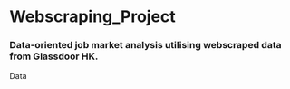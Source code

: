 # Webscraping_Project
### Data-oriented job market analysis utilising webscraped data from Glassdoor HK.

Data
